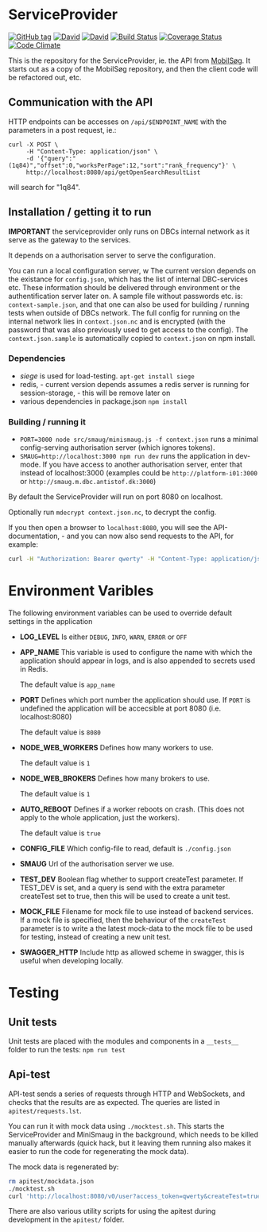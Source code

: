 # ServiceProvider

[![GitHub tag](https://img.shields.io/github/tag/DBCDK/serviceprovider.svg?style=flat-square)](https://github.com/DBCDK/serviceprovider)
[![David](https://img.shields.io/david/DBCDK/serviceprovider.svg?style=flat-square)](https://david-dm.org/DBCDK/serviceprovider#info=dependencies)
[![David](https://img.shields.io/david/dev/DBCDK/serviceprovider.svg?style=flat-square)](https://david-dm.org/DBCDK/serviceprovider#info=devDependencies)
[![Build Status](https://travis-ci.org/DBCDK/serviceprovider.svg?branch=master)](https://travis-ci.org/DBCDK/serviceprovider)
[![Coverage Status](https://coveralls.io/repos/DBCDK/serviceprovider/badge.svg?branch=master&service=github)](https://coveralls.io/github/DBCDK/serviceprovider?branch=master)
[![Code Climate](https://codeclimate.com/github/DBCDK/serviceprovider/badges/gpa.svg)](https://codeclimate.com/github/DBCDK/serviceprovider)

This is the repository for the ServiceProvider, ie. the API from [MobilSøg](https://github.com/DBCDK/mobilsoeg).  It starts out as a copy of the MobilSøg repository, and then the client code will be refactored out, etc.

## Communication with the API

HTTP endpoints can be accesses on `/api/$ENDPOINT_NAME` with the parameters in a post request, ie.:

    curl -X POST \
         -H "Content-Type: application/json" \
         -d '{"query":"(1q84)","offset":0,"worksPerPage":12,"sort":"rank_frequency"}' \
         http://localhost:8080/api/getOpenSearchResultList

will search for "1q84".

## Installation / getting it to run

**IMPORTANT** the serviceprovider only runs on DBCs internal network as it serve as the gateway to the services.

It depends on a authorisation server to serve the configuration.

You can run a local configuration server, w
The current version depends on the existance for `config.json`, which has the list of internal DBC-services etc.
These information should be delivered through environment or the authentification server later on.
A sample file without passwords etc. is: `context-sample.json`, and that one can also be used for building / running tests when outside of DBCs network.
The full config for running on the internal network lies in `context.json.nc` and is encrypted (with the password that was also previously used to get access to the config).
The `context.json.sample` is automatically copied to `context.json` on npm install.

### Dependencies

- *siege* is used for load-testing. `apt-get install siege`
- redis, - current version depends assumes a redis server is running for session-storage, - this will be remove later on
- various dependencies in package.json `npm install`

### Building / running it

- `PORT=3000 node src/smaug/minismaug.js -f context.json` runs a minimal config-serving authorisation server (which ignores tokens).
- `SMAUG=http://localhost:3000 npm run dev` runs the application in dev-mode. If you have access to another authorisation server, enter that instead of localhost:3000 (examples could be `http://platform-i01:3000` or `http://smaug.m.dbc.antistof.dk:3000`)

By default the ServiceProvider will run on port 8080 on localhost.

Optionally run `mdecrypt context.json.nc`, to decrypt the config.

If you then open a browser to `localhost:8080`, you will see the API-documentation, - and you can now also send requests to the API, for example:

```bash
curl -H "Authorization: Bearer qwerty" -H "Content-Type: application/json" -d '{"q": "ost", "fields": ["title","pid"]}' http://localhost:8080/v0/search
```

# Environment Varibles
The following environment variables can be used to override default settings in the application

- __LOG_LEVEL__
Is either `DEBUG`,  `INFO`, `WARN`, `ERROR` or `OFF`

- __APP_NAME__
This variable is used to configure the name with which the application should appear in logs, and is also appended to secrets used in Redis.

  The default value is `app_name`

- __PORT__
Defines which port number the application should use.
If `PORT` is undefined the application will be accecsible at port 8080 (i.e. localhost:8080)

  The default value is `8080`

- __NODE_WEB_WORKERS__
Defines how many workers to use.

  The default value is `1`

- __NODE_WEB_BROKERS__
Defines how many brokers to use.

  The default value is `1`

- __AUTO_REBOOT__
Defines if a worker reboots on crash. (This does not apply to the whole application, just the workers).

  The default value is `true`

- __CONFIG_FILE__
Which config-file to read, default is `./config.json`

- __SMAUG__
Url of the authorisation server we use.

- __TEST_DEV__
Boolean flag whether to support createTest parameter. If TEST_DEV is set, and a query is send with the extra parameter createTest set to true, then this will be used to create a unit test.

- __MOCK_FILE__
Filename for mock file to use instead of backend services. 
If a mock file is specified, then the behaviour of the `createTest` parameter is to write a the latest mock-data to the mock file to be used for testing, instead of creating a new unit test.

- __SWAGGER_HTTP__
Include http as allowed scheme in swagger, this is useful when developing locally.

# Testing

## Unit tests
Unit tests are placed with the modules and components in a `__tests__` folder
to run the tests: `npm run test`

## Api-test

API-test sends a series of requests through HTTP and WebSockets, and checks that the results are as expected. The queries are listed in `apitest/requests.lst`.

You can run it with mock data using `./mocktest.sh`. This starts the ServiceProvider and MiniSmaug in the background, which needs to be killed manually afterwards (quick hack, but it leaving them running also makes it easier to run the code for regenerating the mock data).

The mock data is regenerated by:

```bash
rm apitest/mockdata.json
./mocktest.sh
curl 'http://localhost:8080/v0/user?access_token=qwerty&createTest=true'
```

There are also various utility scripts for using the apitest during development in the `apitest/` folder.
